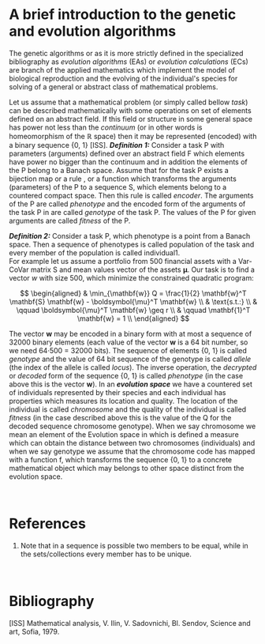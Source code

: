 # A brief introduction to the genetic and evolution algorithms

The genetic algorithms or as it is more strictly defined in the specialized bibliography as *evolution algorithms* (EAs) or *evolution calculations* (ECs) are branch of the applied mathematics which implement the model of biological reproduction and the evolving of the individual's species for solving of a general or abstract class of mathematical problems.

Let us assume that a mathematical problem (or simply called bellow *task*) can be described mathematically with some operations on set of elements defined on an abstract field. If this field or structure in some general space has power not less than the *continuum* (or in other words is homeomorphism of the ℝ space) then it may be represented (encoded) with a binary sequence {0, 1} \[ISS\]. 
***Definition 1:*** Consider a task P with parameters (arguments) defined over an abstract field F which elements have power no bigger than the continuum and in addition the elements of the P belong to a Banach space. Assume that for the task P exists a bijection map or a rule , or a function which transforms  the arguments (parameters) of the P to a sequence S, which elements belong to a countered compact space. Then this rule is called *encoder*. The arguments of the P are called *phenotype* and the encoded form of the arguments of the task P in are called *genotype* of the task P. The values of the P for given arguments are called *fitness* of the P.

***Definition 2:*** Consider a task P, which phenotype is a point from a Banach space. Then a sequence of phenotypes is called population of the task and every member of the population is called individual</sup>1</sup>.  
For example let us assume a portfolio from 500 financial assets with a Var-CoVar matrix S and mean values vector of the assets **μ**. Our task is to find a vector *w* with size 500, which minimize the constrained quadratic program:

$$ \begin{aligned}
& \min_{\mathbf{w}} Q = \frac{1}{2} \mathbf{w}^T \mathbf{S} \mathbf{w} - \boldsymbol{\mu}^T \mathbf{w} \\
& \text{s.t.:} \\
& \qquad \boldsymbol{\mu}^T \mathbf{w} \geq r \\
& \qquad \mathbf{1}^T \mathbf{w} = 1 \\
\end{aligned} $$


The vector **w** may be encoded in a binary form with at most a sequence of 32000 binary elements (each value of the vector **w** is a 64 bit number, so we need 64·500 = 32000 bits).
The sequence of elements {0, 1} is called *genotype* and the value of 64 bit sequence of the genotype is called *allele* (the index of the allele is called *locus*). The inverse operation, the *decrypted* or *decoded* form of the sequence {0, 1} is called *phenotype* (in the case above this is the vector **w**).
In an ***evolution space*** we have a countered set of individuals represented by their species and each individual has properties which measures its location and quality. The location of the individual is called *chromosome* and the quality of the individual is called *fitness* (in the case described above this is the value of the Q for the decoded sequence chromosome genotype). When we say chromosome we mean an element of the Evolution space in which is defined a measure which can obtain the distance between two chromosomes (individuals) and when we say genotype we assume that the chromosome code has mapped with a function f, which transforms the sequence {0, 1} to a concrete mathematical object which may belongs to other space distinct from the evolution space. 


</br>

# References

1. Note that in a sequence is possible two members to be equal, while in the sets/collections every member has to be unique.

</br>

# Bibliography


\[ISS\] Mathematical analysis, V. Ilin, V. Sadovnichi, Bl. Sendov, Science and art, Sofia, 1979.
